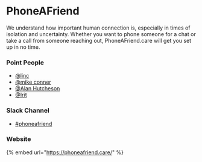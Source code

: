 # PhoneAFriend

We understand how important human connection is, especially in times of isolation and uncertainty. Whether you want to phone someone for a chat or take a call from someone reaching out, PhoneAFriend.care will get you set up in no time.

### Point People

* [@linc](https://mutualaidworld.slack.com)
* [@mike conner](https://mutualaidworld.slack.com)
* [@Alan Hutcheson](https://mutualaidworld.slack.com)
* [@Irit](https://mutualaidworld.slack.com)

### Slack Channel

* [\#phoneafriend](https://mutualaidworld.slack.com)

### Website

{% embed url="https://phoneafriend.care/" %}









